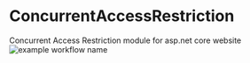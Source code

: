 # ConcurrentAccessRestriction
Concurrent Access Restriction module for asp.net core website 
![example workflow name](https://github.com/code-atom/ConcurrentAccessRestriction/.github/workflows/dotnet-core.yml/badge.svg)
